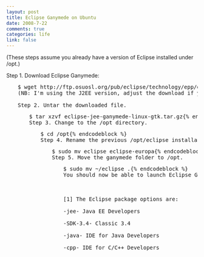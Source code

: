 ```yaml
--- 
layout: post
title: Eclipse Ganymede on Ubuntu
date: 2008-7-22
comments: true
categories: life
link: false
---
```

(These steps assume you already have a version of Eclipse installed under /opt.)

Step 1. Download Eclipse Ganymede:
<pre style="padding-left: 30px;">$ wget http://ftp.osuosl.org/pub/eclipse/technology/epp/downloads/release/ganymede/R/eclipse-jee-ganymede-linux-gtk.tar.gz{% endcodeblock %}
(NB: I'm using the J2EE version, adjust the download if you want a different install.)[1]

Step 2. Untar the downloaded file.
<pre style="padding-left: 30px;">$ tar xzvf eclipse-jee-ganymede-linux-gtk.tar.gz{% endcodeblock %}
Step 3. Change to the /opt directory.
<pre style="padding-left: 30px;">$ cd /opt{% endcodeblock %}
Step 4. Rename the previous /opt/eclipse installation.
<pre style="padding-left: 30px;">$ sudo mv eclipse eclipse-europa{% endcodeblock %}
Step 5. Move the ganymede folder to /opt.
<pre style="padding-left: 30px;">$ sudo mv ~/eclipse .{% endcodeblock %}
You should now be able to launch Eclipse Ganymede using the same shortcuts or scripts as before.

 

[1] The Eclipse package options are:

-jee- Java EE Developers

-SDK-3.4- Classic 3.4

-java- IDE for Java Developers

-cpp- IDE for C/C++ Developers
